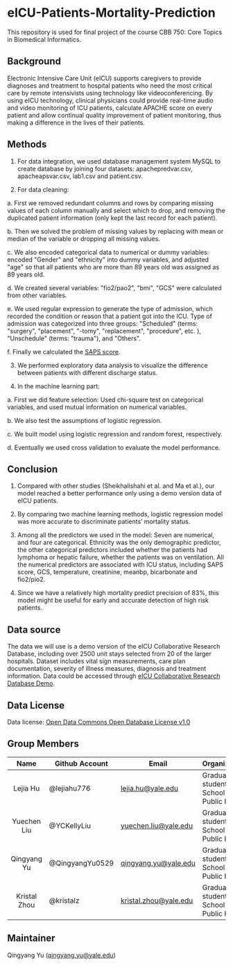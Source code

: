 # eICU-Patients-Mortality-Prediction

This repository is used for final project of the course CBB 750: Core Topics in Biomedical Informatics.

## Background

Electronic Intensive Care Unit (eICU) supports caregivers to provide diagnoses and treatment to hospital patients who need the most critical care by remote intensivists using technology like videoconferencing. By using eICU technology, clinical physicians could provide real-time audio and video monitoring of ICU patients, calculate APACHE score on every patient and allow continual quality improvement of patient monitoring, thus making a difference in the lives of their patients. 


## Methods

1) For data integration, we used database management system MySQL to create database by joining four datasets: apachepredvar.csv, apacheapsvar.csv, lab1.csv and patient.csv.

2) For data cleaning:

a. First we removed redundant columns and rows by comparing missing values of each column manually and select which to drop, and removing the duplicated patient information (only kept the last record for each patient). 

b. Then we solved the problem of missing values by replacing with mean or median of the variable or dropping all missing values. 

c. We also encoded categorical data to numerical or dummy variables: encoded "Gender" and "ethnicity" into dummy variables, and adjusted "age" so that all patients who are more than 89 years old was assigned as 89 years old. 

d. We created several variables: "fio2/pao2", "bmi", "GCS" were calculated from other variables.

e. We used regular expression to generate the type of admission, which recorded the condition or reason that a patient got into the ICU. Type of admission was categorized into three groups: "Scheduled" (terms: "surgery", "placement", "-tomy", "replacement", "procedure", etc. ), "Unschedule" (terms: "trauma"), and "Others".

f. Finally we calculated the [SAPS score](https://www.mdcalc.com/simplified-acute-physiology-score-saps-ii).

3) We performed exploratory data analysis to visualize the difference between patients with different discharge status.

4) In the machine learning part:

a. First we did feature selection: Used chi-square test on categorical variables, and used mutual information on numerical variables.

b. We also test the assumptions of logistic regression.

c. We built model using logistic regression and random forest, respectively.

d. Eventually we used cross validation to evaluate the model performance. 

## Conclusion

1) Compared with other studies (Sheikhalishahi et al. and Ma et al.), our model reached a better performance only using a demo version data of eICU patients.

2) By comparing two machine learning methods, logistic regression model was more accurate to discriminate patients’ mortality status.

3) Among all the predictors we used in the model: Seven are numerical, and four are categorical. Ethnicity was the only demographic predictor, the other categorical predictors included whether the patients had lymphoma or hepatic failure, whether the patients was on ventilation. All the numerical predictors are associated with ICU status, including SAPS score, GCS, temperature, creatinine, meanbp, bicarbonate and fio2/pio2.

4) Since we have a relatively high mortality predict precision of 83%, this model might be useful for early and accurate detection of high risk patients.


## Data source

The data we will use is a demo version of the eICU Collaborative Research Database, including over 2500 unit stays selected from 20 of the larger hospitals. Dataset includes vital sign measurements, care plan documentation, severity of illness measures, diagnosis and treatment information.
Data could be accessed through [eICU Collaborative Research Database Demo](https://physionet.org/content/eicu-crd-demo/2.0.1/).


## Data License

Data license: [Open Data Commons Open Database License v1.0](https://physionet.org/content/eicu-crd-demo/view-license/2.0.1/)


## Group Members

| Name         | Github Account  | Email                 | Organization                                                 |
| :----------: | ----------------|-----------------------| ------------------------------------------------------------ |
| Lejia Hu     | @lejiahu776     | lejia.hu@yale.edu     | Graduate student, Yale School of Public Health               |
| Yuechen Liu  | @YCKellyLiu     | yuechen.liu@yale.edu  | Graduate student, Yale School of Public Health               |
| Qingyang Yu  | @QingyangYu0529 | qingyang.yu@yale.edu  | Graduate student, Yale School of Public Health               |
| Kristal Zhou | @kristalz       | kristal.zhou@yale.edu | Graduate student, Yale School of Public Health               |

## Maintainer

Qingyang Yu (qingyang.yu@yale.edu)
